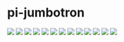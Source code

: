# pi-jumbotron
![](https://raw.githubusercontent.com/shatteredsword/pi-jumbotron/master/photos/IMG_20181108_154043%20-%20Copy.jpg)
![](https://raw.githubusercontent.com/shatteredsword/pi-jumbotron/master/photos/IMG_20181108_154115%20-%20Copy.jpg)
![](https://raw.githubusercontent.com/shatteredsword/pi-jumbotron/master/photos/IMG_20181116_094053%20-%20Copy.jpg)
![](https://raw.githubusercontent.com/shatteredsword/pi-jumbotron/master/photos/IMG_20181116_094058%20-%20Copy.jpg)
![](https://raw.githubusercontent.com/shatteredsword/pi-jumbotron/master/photos/IMG_20181116_094103%20-%20Copy.jpg)
![](https://raw.githubusercontent.com/shatteredsword/pi-jumbotron/master/photos/IMG_20181116_094107%20-%20Copy.jpg)
![](https://raw.githubusercontent.com/shatteredsword/pi-jumbotron/master/photos/IMG_20181116_101327%20-%20Copy.jpg)
![](https://raw.githubusercontent.com/shatteredsword/pi-jumbotron/master/photos/IMG_20181116_102213%20-%20Copy.jpg)
![](https://raw.githubusercontent.com/shatteredsword/pi-jumbotron/master/photos/IMG_20181116_103031%20-%20Copy.jpg)
![](https://raw.githubusercontent.com/shatteredsword/pi-jumbotron/master/photos/IMG_20181116_103047%20-%20Copy.jpg)
![](https://raw.githubusercontent.com/shatteredsword/pi-jumbotron/master/photos/IMG_20181116_125128-01%20-%20Copy.jpg)
![](https://raw.githubusercontent.com/shatteredsword/pi-jumbotron/master/photos/IMG_20181116_152153%20-%20Copy.jpg)
![](https://raw.githubusercontent.com/shatteredsword/pi-jumbotron/master/photos/IMG_20181116_152201%20-%20Copy.jpg)
